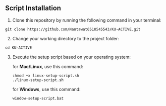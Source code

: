 ## Script Installation

1. Clone this repository by running the following command in your terminal:

```
git clone https://github.com/Nantawat6510545543/KU-ACTIVE.git
```

2. Change your working directory to the project folder:

```
cd KU-ACTIVE
```

3. Execute the setup script based on your operating system:

   for **Mac/Linux**, use this command:
    ```
    chmod +x linux-setup-script.sh
    ./linux-setup-script.sh
    ```

   for **Windows**, use this command:
    ```
    window-setup-script.bat
    ```